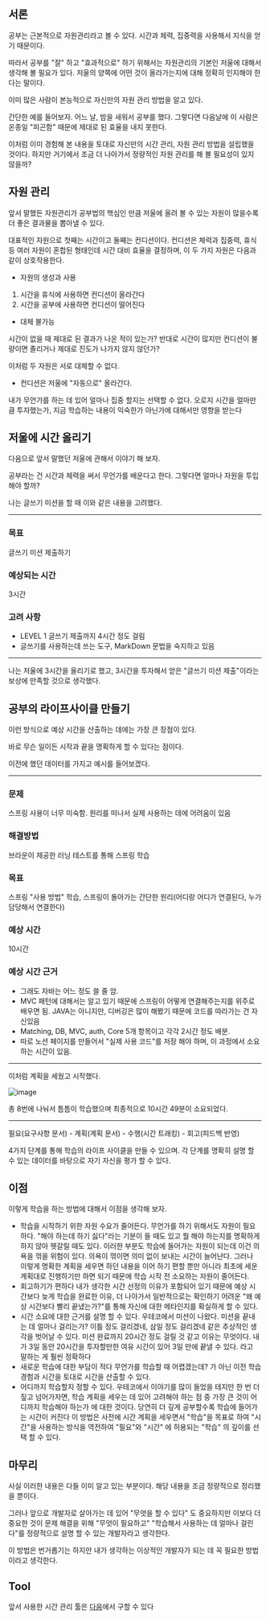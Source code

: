 ## 서론

공부는 근본적으로 자원관리라고 볼 수 있다. 시간과 체력, 집중력을 사용해서 지식을 얻기 때문이다.

따라서 공부를 "잘" 하고 "효과적으로" 하기 위해서는 자원관리의 기본인 저울에 대해서 생각해 볼 필요가 있다. 저울의 양쪽에 어떤 것이 올라가는지에 대해 정확히 인지해야 한다는 말이다.

이미 많은 사람이 본능적으로 자신만의 자원 관리 방법을 알고 있다.

간단한 예를 들어보자. 어느 날, 밤을 새워서 공부를 했다. 그렇다면 다음날에 이 사람은 온종일 "피곤함" 때문에 제대로 된 효율을 내지 못한다.

이처럼 이미 경험해 본 내용을 토대로 자신만의 시간 관리, 자원 관리 방법을 설립했을 것이다. 하지만 거기에서 조금 더 나아가서 정량적인 자원 관리를 해 볼 필요성이 있지 않을까?

## 자원 관리

앞서 말했든 자원관리가 공부법의 핵심인 만큼 저울에 올려 볼 수 있는 자원이 많을수록 더 좋은 결과물을 뽑아낼 수 있다.

대표적인 자원으로 첫째는 시간이고 둘째는 컨디션이다. 컨디션은 체력과 집중력, 휴식 등 여러 자원이 혼합된 형태인데 시간 대비 효율을 결정하며, 이 두 가지 자원은 다음과 같이 상호작용한다.

- 자원의 생성과 사용
1. 시간을 휴식에 사용하면 컨디션이 올라간다
2. 시간을 공부에 사용하면 컨디션이 떨어진다
- 대체 불가능

시간이 없을 때 제대로 된 결과가 나온 적이 있는가? 반대로 시간이 많지만 컨디션이 불량이면 졸리거나 제대로 진도가 나가지 않지 않던가?

이처럼 두 자원은 서로 대체할 수 없다.

- 컨디션은 저울에 "자동으로" 올라간다.

내가 무언가를 하는 데 있어 얼마나 집중 할지는 선택할 수 없다. 오로지 시간을 얼마만큼 투자했는가, 지금 학습하는 내용이 익숙한가 아닌가에 대해서만 영향을 받는다

## 저울에 시간 올리기

다음으로 앞서 말했던 저울에 관해서 이야기 해 보자.

공부라는 건 시간과 체력을 써서 무언가를 배운다고 한다. 그렇다면 얼마나 자원을 투입해야 할까?

나는 글쓰기 미션을 할 때 이와 같은 내용을 고려했다.

---

### 목표

글쓰기 미션 제출하기

### 예상되는 시간

3시간

### 고려 사항

- LEVEL 1 글쓰기 제출까지 4시간 정도 걸림
- 글쓰기를 사용하는데 쓰는 도구, MarkDown 문법을 숙지하고 있음

---

나는 저울에 3시간을 올리기로 했고, 3시간을 투자해서 얻은 "글쓰기 미션 제출"이라는 보상에 만족할 것으로 생각했다.

## 공부의 라이프사이클 만들기

이런 방식으로 예상 시간을 산출하는 데에는 가장 큰 장점이 있다.

바로 무슨 일이든 시작과 끝을 명확하게 할 수 있다는 점이다.

이전에 했던 데이터를 가지고 예시를 들어보겠다.

---

### 문제

스프링 사용이 너무 미숙함. 원리를 떠나서 실제 사용하는 데에 어려움이 있음

### 해결방법

브라운이 제공한 러닝 테스트를 통해 스프링 학습

### 목표

스프링 "사용 방법" 학습, 스프링이 돌아가는 간단한 원리(어디랑 어디가 연결된다, 누가 담당해서 연결한다)

### 예상 시간

10시간

### 예상 시간 근거

- 그래도 자바는 어느 정도 쓸 줄 암.
- MVC 패턴에 대해서는 알고 있기 때문에 스프링이 어떻게 연결해주는지를 위주로 배우면 됨. JAVA는 아니지만, 디버깅은 많이 해봤기 때문에 코드를 따라가는 건 자신있음
- Matching, DB, MVC, auth, Core 5개 항목이고 각각 2시간 정도 배분.
- 따로 노션 페이지를 만들어서 "실제 사용 코드"를 저장 해야 하며, 이 과정에서 소요하는 시간이 있음.

---

이처럼 계획을 세웠고 시작했다.

![image](https://user-images.githubusercontent.com/38939015/120066483-9e268100-c0b1-11eb-8894-57e265841129.png)

총 8번에 나눠서 틈틈이 학습했으며 최종적으로 10시간 49분이 소요되었다.

---

필요(요구사항 문서) - 계획(계획 문서) - 수행(시간 트래킹) - 회고(피드백 반영)

4가지 단계를 통해 학습의 라이프 사이클을 만들 수 있으며. 각 단계를 명확히 설명 할 수 있는 데이터를 바탕으로 자기 자신을 평가 할 수 있다.

## 이점

이렇게 학습을 하는 방법에 대해서 이점을 생각해 보자.

- 학습을 시작하기 위한 자원 수요가 줄어든다.
무언가를 하기 위해서도 자원이 필요하다. "해야 하는데 하기 싫다"라는 기분이 들 때도 있고 뭘 해야 하는지를 명확하게 하지 않아 헷갈릴 때도 있다.
이러한 부분도 학습에 들어가는 자원이 되는데 이건 의욕을 꺾을 위험이 있다.
의욕이 꺾이면 의미 없이 보내는 시간이 늘어난다. 그러나 이렇게 명확한 계획을 세우면 하던 내용을 이어 하기 편할 뿐만 아니라 최초에 세운 계획대로 진행하기만 하면 되기 때문에 학습 시작 전 소요하는 자원이 줄어든다.
- 회고하기가 편하다
내가 생각한 시간 선정의 이유가 포함되어 있기 때문에 예상 시간보다 늦게 학습을 완료한 이유, 더 나아가서 일반적으로는 확인하기 어려운 "왜 예상 시간보다 빨리 끝냈는가?"를 통해 자신에 대한 메타인지를 확실하게 할 수 있다.
- 시간 소요에 대한 근거를 설명 할 수 있다.
우테코에서 미션이 나왔다. 미션을 끝내는 데 얼마나 걸리는가?
이틀 정도 걸리겠네, 삼일 정도 걸리겠네 같은 추상적인 생각을 벗어날 수 있다.
미션 완료까지 20시간 정도 걸릴 것 같고 이유는 무엇이다. 내가 3일 동안 20시간을 투자할만한 여유 시간이 있어 3일 만에 끝낼 수 있다. 라고 말하는 게 훨씬 정확하다
- 새로운 학습에 대한 부담이 적다
무언가를 학습할 때 어렵겠는데? 가 아닌 이전 학습 경험과 시간을 토대로 시간을 산출할 수 있다.
- 어디까지 학습할지 정할 수 있다.
우테코에서 이야기를 많이 들었을 테지만 한 번 더 짚고 넘어가자면, 학습 계획을 세우는 데 있어 고려해야 하는 점 중 가장 큰 것이 어디까지 학습해야 하는가 에 대한 것이다. 당연히 더 깊게 공부할수록 학습에 들어가는 시간이 커진다
이 방법은 사전에 시간 계획을 세우면서 "학습"을 목표로 하여 "시간"을 사용하는 방식을 역전하여 "필요"와 "시간" 에 허용되는 "학습" 의 깊이를 선택 할 수 있다.

## 마무리

사실 이러한 내용은 다들 이미 알고 있는 부분이다. 해당 내용을 조금 정량적으로 정리했을 뿐이다.

그러나 앞으로 개발자로 살아가는 데 있어 "무엇을 할 수 있다" 도 중요하지만 이보다 더 중요한 것이 문제 해결을 위해 "무엇이 필요하고" "학습해서 사용하는 데 얼마나 걸린다"를 정량적으로 설명 할 수 있는 개발자라고 생각한다.

이 방법은 번거롭기는 하지만 내가 생각하는 이상적인 개발자가 되는 데 꼭 필요한 방법이라고 생각한다.

## Tool

앞서 사용한 시간 관리 툴은 [다음](https://toggl.com/)에서 구할 수 있다
